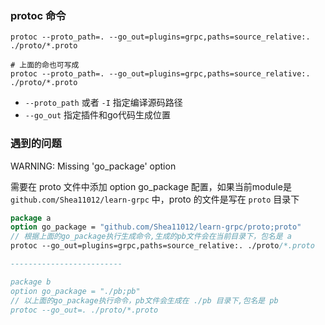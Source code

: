 ### protoc 命令

```
protoc --proto_path=. --go_out=plugins=grpc,paths=source_relative:. ./proto/*.proto

# 上面的命也可写成
protoc --proto_path=. --go_out=plugins=grpc,paths=source_relative:. ./proto/*.proto

```

- `--proto_path` 或者 `-I` 指定编译源码路径
- `--go_out` 指定插件和go代码生成位置

### 遇到的问题

WARNING: Missing 'go_package' option 

需要在 proto 文件中添加 option go_package 配置，如果当前module是 `github.com/Shea11012/learn-grpc` 中，proto 的文件是写在 `proto` 目录下

```protobuf
package a
option go_package = "github.com/Shea11012/learn-grpc/proto;proto"			
// 根据上面的go_package执行生成命令,生成的pb文件会在当前目录下，包名是 a
protoc --go_out=plugins=grpc,paths=source_relative:. ./proto/*.proto

-------------------------

package b
option go_package = "./pb;pb"
// 以上面的go_package执行命令，pb文件会生成在 ./pb 目录下,包名是 pb
protoc --go_out=. ./proto/*.proto

```

